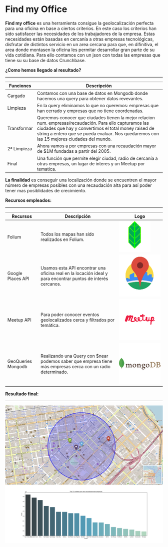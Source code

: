 # Find my Office

**Find my office** es una herramienta consigue la geolocalización perfecta para una oficina en base a ciertos   criterios. En este caso los criterios han sido satisfacer las necesidades de los trabajadores de la empresa. Estas necesidades están basadas en cercanía a otras empresas tecnológicas, disfrutar de distintos servicio en un area cercana para que, en difinitiva, el area donde montasen la oficina les permitar desarrollar gran parte de su vida cotidiana. Para ello contamos con un json con todas las empresas que tiene su su base de datos Crunchbase.

**¿Como hemos llegado al resultado?** 
___

Funciones  | Descripción 
---------- | ----------- 
Cargado    | Contamos con una base de datos en Mongodb donde hacemos una query para obtener datos revevantes.
Limpieza   | En la query eliminamos lo que no queremos: empresas que han cerrado y empresas que no tiene coordenadas.
Transformar| Queremos conocer que ciudades tienen la mejor relacion num. empresas/recaudación. Para ello capturamos las ciudades que hay y convertimos el total money raised de string a entero que se pueda evaluar. Nos quedaremos con las 15 mejores ciudades del mundo.
2ª Limpieza| Ahora vamos a por empresas con una recaudación mayor de $1M fundadas a partir del 2005.
Final      | Una función que permite elegir ciudad, radio de cercanía a otras empresas, un lugar de interes y un Meetup por tematica.

**La finalidad** es conseguir una localización donde se encuentren el mayor número de empresas posibles con una recaudación alta para así poder tener mas posiblidades de crecimiento. 



**Recursos empleados:** 
___

Recursos   | Descripción | Logo 
---------- | ----------- | ----
Folium     | Todos los mapas han sido realizados en Folium. |![mapa](https://github.com/Pacoanes/find_my_office/blob/master/images/folium.jpg)
Google Places API | Usamos esta API encontrar una oficina real en la locación ideal y para encontrar puntos de interés cercanos. | ![mapa](https://github.com/Pacoanes/find_my_office/blob/master/images/gapi.png)
Meetup API |  Para poder conocer eventos geolocalizados cerca y filtrados por temática. | ![mapa](https://github.com/Pacoanes/find_my_office/blob/master/images/meetup.png)
GeoQueries Mongodb | Realizando una Query con $near podemos saber que empresa tiene más empresas cerca con un radio determinado. | ![mapa](https://github.com/Pacoanes/find_my_office/blob/master/images/mongodb.png)

**Resultado final:** 
___

![mapa](https://github.com/Pacoanes/find_my_office/blob/master/images/map.png)
![mapa](https://github.com/Pacoanes/find_my_office/blob/master/images/top15ciudades.png)




